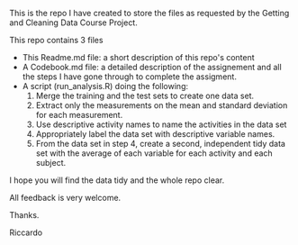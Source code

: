 This is the repo I have created to store the files as requested by the Getting and Cleaning Data Course Project.

This repo contains 3 files

- This Readme.md file: a short description of this repo's content 
- A Codebook.md file: a detailed description of the assignement and all the steps I have gone through to complete the assigment.
- A script (run_analysis.R) doing the following:
    1. Merge the training and the test sets to create one data set.
    2. Extract only the measurements on the mean and standard deviation for each measurement. 
    3. Use descriptive activity names to name the activities in the data set
    4. Appropriately label the data set with descriptive variable names. 
    5. From the data set in step 4, create a second, independent tidy data set with the average of each variable for each             activity and each subject.

I hope you will find the data tidy and the whole repo clear.

All feedback is very welcome.

Thanks.

Riccardo
